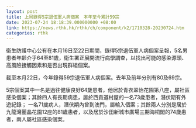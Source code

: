 ```yaml
---
layout: post
title: 上周錄得5宗退伍軍人病個案　本年至今累計59宗
date: 2023-07-24 18:18:39.000000000 +08:00
link: https://news.rthk.hk/rthk/ch/component/k2/1710328-20230724.htm
categories: rthk
---
```


衞生防護中心公有在本月16日至22日期間，錄得5宗退伍軍人病個案呈報，5名男患者年齡介乎64至81歲，衞生署正展開流行病學調查，以找出可能的感染源頭、高風險接觸因素和是否出現群組個案。

截至本月22日，今年錄得59宗退伍軍人病個案。去年及前年分別有80及69宗。

5宗個案其中一名是過往健康良好64歲患者，他居於青衣翠怡花園第八座，屬社區感染個案；其餘四人有長期病患，居於西貢道村屋的一名73歲患者，潛伏期有外遊紀錄； 一名71歲病人，潛伏期內曾到澳門，屬輸入個案；其餘兩人分別是居於九龍灣麗晶花園12座的81歲患者，以及居於沙田新城市廣場三期海桐閣的74歲患者，兩人屬社區感染個案。

